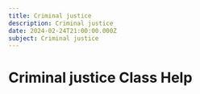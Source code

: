 ```yaml
---
title: Criminal justice
description: Criminal justice
date: 2024-02-24T21:00:00.000Z
subject: Criminal justice
---
```


# Criminal justice Class Help
